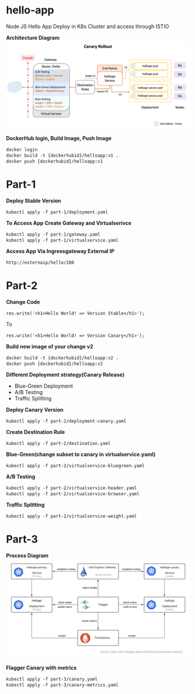# hello-app
Node JS Hello App Deploy in K8s Cluster and access through ISTIO

**Architecture Diagram**
![Alt text](./canary-release-architecture.png?raw=true)

**DockerHub login, Build Image, Push Image**
```
docker login
docker build -t {dockerhubid}/helloapp:v1 .
docker push {dockerhubid}/helloapp:v1
```

# Part-1

**Deploy Stable Version**
```
kubectl apply -f part-1/deployment.yaml
```

**To Access App Create Gateway and Virtualserivce**
```
kubectl apply -f part-1/gateway.yaml
kubectl apply -f part-1/virtualservice.yaml
```

**Access App Via Ingressgateway External IP**
```
http://externaip/hello/200
```

# Part-2

**Change Code**

```
res.write('<h1>Hello World! => Version Stable</h1>');
```

To

```
res.write('<h1>Hello World! => Version Canary</h1>');
```

**Build new image of your change v2**
```
docker build -t {dockerhubid}/helloapp:v2 .
docker push {dockerhubid}/helloapp:v2
```

**Different Deployment strategy(Canary Release)**
- Blue-Green Deployment
- A/B Testing
- Traffic Splitting 

**Deploy Canary Version**
```
kubectl apply -f part-2/deployment-canary.yaml
```

**Create Destination Rule**
```
kubectl apply -f part-2/destination.yaml
```

**Blue-Green(change subset to canary in virtualservice.yaml)**
```
kubectl apply -f part-2/virtualservice-bluegreen.yaml
```

**A/B Testing**
```
kubectl apply -f part-2/virtualservice-header.yaml
kubectl apply -f part-2/virtualservice-browser.yaml
```

**Traffic Splitting**
```
kubectl apply -f part-2/virtualservice-weight.yaml
```

# Part-3

**Process Diagram**
![Alt text](./flagger-canary-process.png?raw=true)

**Flagger Canary with metrics**
```
kubectl apply -f part-3/canary.yaml
kubectl apply -f part-3/canary-metrics.yaml
```
